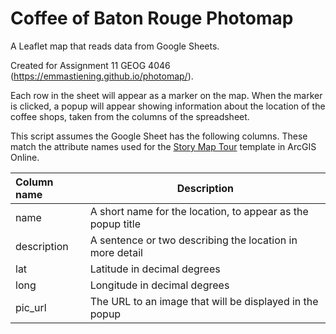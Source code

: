 # Coffee of Baton Rouge Photomap
A Leaflet map that reads data from Google Sheets.  

Created for Assignment 11 GEOG 4046 (https://emmastiening.github.io/photomap/).  

Each row in the sheet will appear as a marker on the map. When the marker is clicked, a popup will appear showing information about the location of the coffee shops, taken from the columns of the spreadsheet.  

This script assumes the Google Sheet has the following columns. These match the attribute names used for the [Story Map Tour](https://www.arcgis.com/home/item.html?id=91d75e9b375e4e9b9b3a4004544bfadf) template in ArcGIS Online.  

Column name | Description
:-----------|--------------------------------------------------------------
name        | A short name for the location, to appear as the popup title |
description | A sentence or two describing the location in more detail    |
lat         | Latitude in decimal degrees                                 |
long        | Longitude in decimal degrees                                |
pic_url     | The URL to an image that will be displayed in the popup     |
